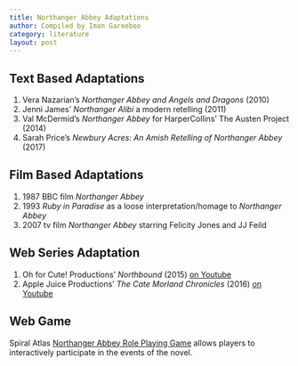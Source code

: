 ```yaml
---
title: Northanger Abbey Adaptations
author: Compiled by Iman Gareeboo
category: literature
layout: post
---
```


## Text Based Adaptations
<ol>
<li>Vera Nazarian’s <i>Northanger Abbey and Angels and Dragons</i> (2010)</li>
<li>Jenni James’ <i>Northanger Alibi</i> a modern retelling (2011)</li>
<li>Val McDermid’s <i>Northanger Abbey</i> for HarperCollins’ The Austen Project (2014)</li>
<li>Sarah Price’s <i>Newbury Acres: An Amish Retelling of Northanger Abbey</i> (2017)</li>
</ol>

## Film Based Adaptations 
<ol>
<li>1987 BBC film <i>Northanger Abbey</i></li>
<li>1993 <i>Ruby in Paradise</i> as a loose interpretation/homage to <i>Northanger Abbey</i></li>
<li>2007 tv film <i>Northanger Abbey</i> starring Felicity Jones and JJ Feild</li>
</ol>

## Web Series Adaptation
<ol>
<li> Oh for Cute! Productions’ <i>Northbound</i> (2015) <a href="https://www.youtube.com/playlist?list=PLEqPkbevFLepiWDw219fljXtUBXYV3pVe" target="_blank">on Youtube</a></li>
<li> Apple Juice Productions’ <i>The Cate Morland Chronicles</i> (2016) <a href="https://www.youtube.com/@thecatemorlandchronicles1912/featured" target="_blank">on Youtube</a></li>
</ol>

## Web Game
Spiral Atlas <a href="https://spiralatlas.itch.io/northanger-abbey-the-game" target="_blank">Northanger Abbey Role Playing Game</a> allows players to interactively participate in the events of the novel.
